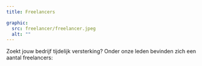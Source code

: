 ```yaml
---
title: Freelancers

graphic:
  src: freelancer/freelancer.jpeg
  alt: ""
---
```


Zoekt jouw bedrijf tijdelijk versterking? Onder onze leden bevinden zich een aantal freelancers:
